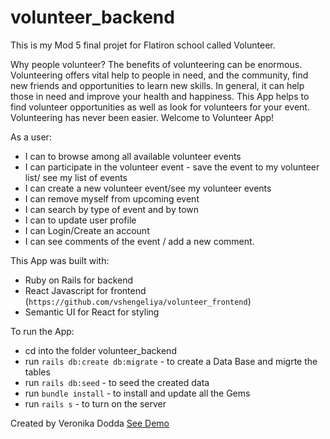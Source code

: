 # volunteer_backend
This is my Mod 5 final projet for Flatiron school called Volunteer.

Why people volunteer?
The benefits of volunteering can be enormous. Volunteering offers vital help to people in need, and the community, find new friends  and opportunities to learn new skills. In general, it can help those in need and improve your health and happiness.
This App helps  to find volunteer opportunities as well as look for volunteers for your event.  Volunteering has never been easier. Welcome to Volunteer App!

As a user: 
 - I can to browse among all available volunteer events
 - I can participate in the volunteer event - save the event to my volunteer list/ see my list of events
 - I can create a new volunteer event/see my volunteer events
 - I can remove myself from upcoming event
 - I can search by type of event and  by town
 - I can to update user profile
 - I can Login/Create an account
 - I can see comments of the event / add a new comment.

This App was built with:
 - Ruby on Rails for backend
 - React Javascript for frontend (`https://github.com/vshengeliya/volunteer_frontend`)
 - Semantic UI for React for styling

To run the App:

 - cd into the folder volunteer_backend
 - run `rails db:create db:migrate` - to create a Data Base and migrte the tables
 - run `rails db:seed` - to seed the created data
 - run `bundle install` - to install and update all the Gems
 - run `rails s` - to turn on the server

 Created by Veronika Dodda
 [See Demo](https://youtu.be/Su-lPvynOsk)
